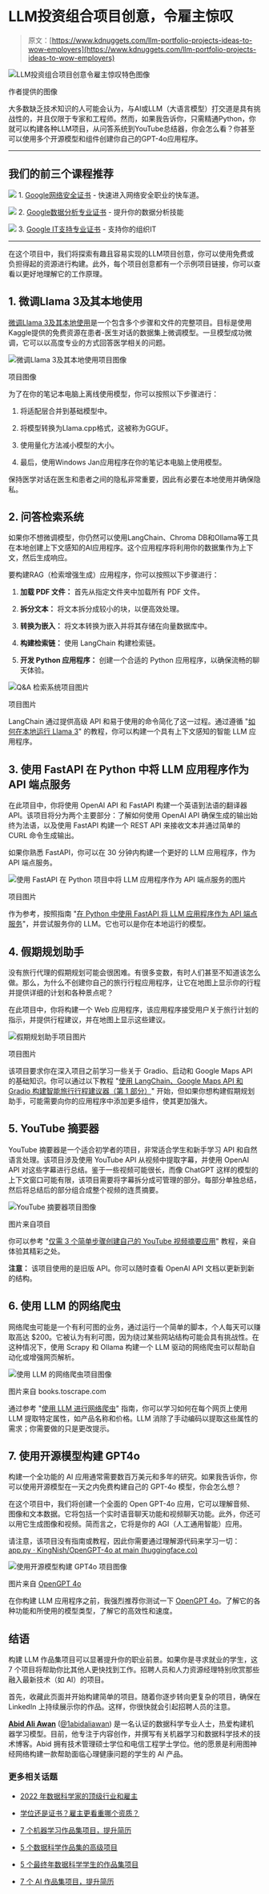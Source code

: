 # LLM投资组合项目创意，令雇主惊叹

> 原文：[https://www.kdnuggets.com/llm-portfolio-projects-ideas-to-wow-employers](https://www.kdnuggets.com/llm-portfolio-projects-ideas-to-wow-employers)

![LLM投资组合项目创意令雇主惊叹特色图像](../Images/8b31d6e3ef5a62ffb34f244e4bc45ab8.png)

作者提供的图像

大多数缺乏技术知识的人可能会认为，与AI或LLM（大语言模型）打交道是具有挑战性的，并且仅限于专家和工程师。然而，如果我告诉你，只需精通Python，你就可以构建各种LLM项目，从问答系统到YouTube总结器，你会怎么看？你甚至可以使用多个开源模型和组件创建你自己的GPT-4o应用程序。

* * *

## 我们的前三个课程推荐

![](../Images/0244c01ba9267c002ef39d4907e0b8fb.png) 1\. [Google网络安全证书](https://www.kdnuggets.com/google-cybersecurity) - 快速进入网络安全职业的快车道。

![](../Images/e225c49c3c91745821c8c0368bf04711.png) 2\. [Google数据分析专业证书](https://www.kdnuggets.com/google-data-analytics) - 提升你的数据分析技能

![](../Images/0244c01ba9267c002ef39d4907e0b8fb.png) 3\. [Google IT支持专业证书](https://www.kdnuggets.com/google-itsupport) - 支持你的组织IT

* * *

在这个项目中，我们将探索有趣且容易实现的LLM项目创意，你可以使用免费或负担得起的资源进行构建。此外，每个项目创意都有一个示例项目链接，你可以查看以更好地理解它的工作原理。

## 1\. 微调Llama 3及其本地使用

[微调Llama 3及其本地使用](https://www.datacamp.com/tutorial/llama3-fine-tuning-locally)是一个包含多个步骤和文件的完整项目。目标是使用Kaggle提供的免费资源在患者-医生对话的数据集上微调模型。一旦模型成功微调，它可以以高度专业的方式回答医学相关的问题。

![微调Llama 3及其本地使用项目图像](../Images/cd122c2cecfceff1292d822f90584095.png)

项目图像

为了在你的笔记本电脑上离线使用模型，你可以按照以下步骤进行：

1.  将适配层合并到基础模型中。

1.  将模型转换为Llama.cpp格式，这被称为GGUF。

1.  使用量化方法减小模型的大小。

1.  最后，使用Windows Jan应用程序在你的笔记本电脑上使用模型。

保持医学对话在医生和患者之间的隐私非常重要，因此有必要在本地使用并确保隐私。

## 2\. 问答检索系统

如果你不想微调模型，你仍然可以使用LangChain、Chroma DB和Ollama等工具在本地创建上下文感知的AI应用程序。这个应用程序将利用你的数据集作为上下文，然后生成响应。

要构建RAG（检索增强生成）应用程序，你可以按照以下步骤进行：

1.  **加载 PDF 文件：** 首先从指定文件夹中加载所有 PDF 文件。

1.  **拆分文本：** 将文本拆分成较小的块，以便高效处理。

1.  **转换为嵌入：** 将文本转换为嵌入并将其存储在向量数据库中。

1.  **构建检索链：** 使用 LangChain 构建检索链。

1.  **开发 Python 应用程序：** 创建一个合适的 Python 应用程序，以确保流畅的聊天体验。

![Q&A 检索系统项目图片](../Images/52e8841a48ea822135993ce6b4c0002c.png)

项目图片

LangChain 通过提供高级 API 和易于使用的命令简化了这一过程。通过遵循 "[如何在本地运行 Llama 3](https://www.datacamp.com/tutorial/run-llama-3-locally)" 的教程，你可以构建一个具有上下文感知的智能 LLM 应用程序。

## 3\. 使用 FastAPI 在 Python 中将 LLM 应用程序作为 API 端点服务

在此项目中，你将使用 OpenAI API 和 FastAPI 构建一个英语到法语的翻译器 API。该项目将分为两个主要部分：了解如何使用 OpenAI API 确保生成的输出始终为法语，以及使用 FastAPI 构建一个 REST API 来接收文本并通过简单的 CURL 命令生成输出。

如果你熟悉 FastAPI，你可以在 30 分钟内构建一个更好的 LLM 应用程序，作为 API 端点服务。

![使用 FastAPI 在 Python 项目中将 LLM 应用程序作为 API 端点服务的图片](../Images/cd8863c4f1bfd8c532358dda95fac38b.png)

项目图片

作为参考，按照指南 "[在 Python 中使用 FastAPI 将 LLM 应用程序作为 API 端点服务](https://www.datacamp.com/tutorial/serving-an-llm-application-as-an-api-endpoint-using-fastapi-in-python)"，并尝试服务你的 LLM。它也可以是你在本地运行的模型。

## 4\. 假期规划助手

没有旅行代理的假期规划可能会很困难。有很多变数，有时人们甚至不知道该怎么做。那么，为什么不创建你自己的旅行行程应用程序，让它在地图上显示你的行程并提供详细的计划和各种景点呢？

在此项目中，你将构建一个 Web 应用程序，该应用程序接受用户关于旅行计划的指示，并提供行程建议，并在地图上显示这些建议。

![假期规划助手项目图片](../Images/1af650c7a5a668755992fbcdec6a3716.png)

项目图片

该项目要求你在深入项目之前学习一些关于 Gradio、启动和 Google Maps API 的基础知识。你可以通过以下教程 "[使用 LangChain、Google Maps API 和 Gradio 构建智能旅行行程建议器（第 1 部分）](https://towardsdatascience.com/building-a-smart-travel-itinerary-suggester-with-langchain-google-maps-api-and-gradio-part-1-4175ff480b74)" 开始，但如果你想构建假期规划助手，可能需要向你的应用程序中添加更多组件，使其更加强大。

## 5\. YouTube 摘要器

YouTube 摘要器是一个适合初学者的项目，非常适合学生和新手学习 API 和自然语言处理。该项目涉及使用 YouTube API 从视频中提取字幕，并使用 OpenAI API 对这些字幕进行总结。鉴于一些视频可能很长，而像 ChatGPT 这样的模型的上下文窗口可能有限，该项目需要将字幕拆分成可管理的部分。每部分单独总结，然后将总结后的部分组合成整个视频的连贯摘要。

![YouTube 摘要器项目图像](../Images/eb7fa37a01ae74e2d25a78a60c357ae4.png)

图片来自项目

你可以参考 "[仅需 3 个简单步骤创建自己的 YouTube 视频摘要应用](https://pub.towardsai.net/create-your-own-youtube-video-summarizer-app-in-just-3-easy-steps-2d404cca5077)" 教程，亲自体验其精彩之处。

**注意：** 该项目使用的是旧版 API。你可以随时查看 OpenAI API 文档以更新到新的结构。

## 6\. 使用 LLM 的网络爬虫

网络爬虫可能是一个有利可图的业务，通过运行一个简单的脚本，个人每天可以赚取高达 $200。它被认为有利可图，因为绕过某些网站结构可能会具有挑战性。在这种情况下，使用 Scrapy 和 Ollama 构建一个 LLM 驱动的网络爬虫可以帮助自动化或增强网页解析。

![使用 LLM 的网络爬虫项目图像](../Images/a86d6bee02b7f7c57375acf736adca84.png)

图片来自 books.toscrape.com

通过参考 "[使用 LLM 进行网络爬虫](https://docs.zyte.com/web-scraping/guides/llm/index.html)" 指南，你可以学习如何在每个网页上使用 LLM 提取特定属性，如产品名称和价格。LLM 消除了手动编码以提取这些属性的需求；你需要做的只是更改提示。

## 7\. 使用开源模型构建 GPT4o

构建一个全功能的 AI 应用通常需要数百万美元和多年的研究。如果我告诉你，你可以使用开源模型在一天之内免费构建自己的 GPT-4o 模型，你会怎么想？

在这个项目中，我们将创建一个全面的 Open GPT-4o 应用，它可以理解音频、图像和文本数据。它将包括一个实时语音聊天功能和视频聊天功能。此外，你还可以用它生成图像和视频。简而言之，它将是你的 AGI（人工通用智能）应用。

请注意，该项目没有指南或教程，因此你需要通过理解源代码来学习一切：[app.py · KingNish/OpenGPT-4o at main (huggingface.co)](https://huggingface.co/spaces/KingNish/OpenGPT-4o/blob/main/app.py)

![使用开源模型构建 GPT4o 项目图像](../Images/0ca5fc4668b9c80d3af5d32fe2c57208.png)

图片来自 [OpenGPT 4o](https://huggingface.co/spaces/KingNish/OpenGPT-4o)

在你构建 LLM 应用程序之前，我强烈推荐你测试一下 [OpenGPT 4o](https://huggingface.co/spaces/KingNish/OpenGPT-4o)。了解它的各种功能和所使用的模型类型，了解它的高效性和速度。

## 结语

构建 LLM 作品集项目可以显著提升你的职业前景。如果你是寻求就业的学生，这 7 个项目将帮助你比其他人更快找到工作。招聘人员和人力资源经理特别欣赏那些融入最新技术（如 AI）的项目。

首先，收藏此页面并开始构建简单的项目。随着你逐步转向更复杂的项目，确保在 LinkedIn 上持续展示你的作品。这样，你很快就会引起招聘人员的注意。

[](https://www.polywork.com/kingabzpro)****[Abid Ali Awan](https://www.polywork.com/kingabzpro)**** ([@1abidaliawan](https://www.linkedin.com/in/1abidaliawan)) 是一名认证的数据科学专业人士，热爱构建机器学习模型。目前，他专注于内容创作，并撰写有关机器学习和数据科学技术的技术博客。Abid 拥有技术管理硕士学位和电信工程学士学位。他的愿景是利用图神经网络构建一款帮助面临心理健康问题的学生的 AI 产品。

### 更多相关话题

+   [2022 年数据科学家的顶级行业和雇主](https://www.kdnuggets.com/2022/06/top-industries-employers-hiring-data-scientists-2022.html)

+   [学位还是证书？雇主更看重哪个资质？](https://www.kdnuggets.com/degree-or-certificate-which-credential-do-employers-value-more)

+   [7 个机器学习作品集项目，提升简历](https://www.kdnuggets.com/2022/09/7-machine-learning-portfolio-projects-boost-resume.html)

+   [5 个数据科学作品集的高级项目](https://www.kdnuggets.com/2023/03/5-advance-projects-data-science-portfolio.html)

+   [5 个最终年数据科学学生的作品集项目](https://www.kdnuggets.com/5-portfolio-projects-for-final-year-data-science-students)

+   [7 个 AI 作品集项目，提升简历](https://www.kdnuggets.com/7-ai-portfolio-projects-to-boost-the-resume)
